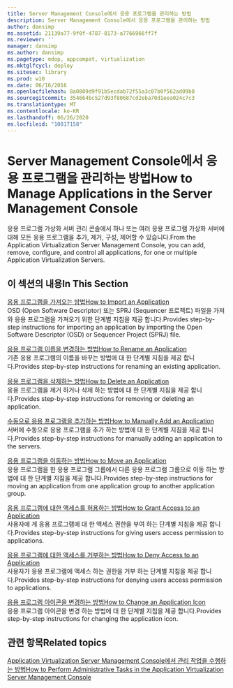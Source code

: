 ```yaml
---
title: Server Management Console에서 응용 프로그램을 관리하는 방법
description: Server Management Console에서 응용 프로그램을 관리하는 방법
author: dansimp
ms.assetid: 21139a77-9f0f-4787-8173-a7766966ff7f
ms.reviewer: ''
manager: dansimp
ms.author: dansimp
ms.pagetype: mdop, appcompat, virtualization
ms.mktglfcycl: deploy
ms.sitesec: library
ms.prod: w10
ms.date: 06/16/2016
ms.openlocfilehash: 8a0809d9f91b5ecdab72f55a3c07b0f562ad09b0
ms.sourcegitcommit: 354664bc527d93f80687cd2eba70d1eea024c7c3
ms.translationtype: MT
ms.contentlocale: ko-KR
ms.lasthandoff: 06/26/2020
ms.locfileid: "10817158"
---
```

# <span data-ttu-id="74d46-103">Server Management Console에서 응용 프로그램을 관리하는 방법</span><span class="sxs-lookup"><span data-stu-id="74d46-103">How to Manage Applications in the Server Management Console</span></span>


<span data-ttu-id="74d46-104">응용 프로그램 가상화 서버 관리 콘솔에서 하나 또는 여러 응용 프로그램 가상화 서버에 대해 모든 응용 프로그램을 추가, 제거, 구성, 제어할 수 있습니다.</span><span class="sxs-lookup"><span data-stu-id="74d46-104">From the Application Virtualization Server Management Console, you can add, remove, configure, and control all applications, for one or multiple Application Virtualization Servers.</span></span>

## <span data-ttu-id="74d46-105">이 섹션의 내용</span><span class="sxs-lookup"><span data-stu-id="74d46-105">In This Section</span></span>


<a href="" id="how-to-import-an-application"></a>[<span data-ttu-id="74d46-106">응용 프로그램을 가져오는 방법</span><span class="sxs-lookup"><span data-stu-id="74d46-106">How to Import an Application</span></span>](how-to-import-an-applicationserver.md)  
<span data-ttu-id="74d46-107">OSD (Open Software Descriptor) 또는 SPRJ (Sequencer 프로젝트) 파일을 가져와 응용 프로그램을 가져오기 위한 단계별 지침을 제공 합니다.</span><span class="sxs-lookup"><span data-stu-id="74d46-107">Provides step-by-step instructions for importing an application by importing the Open Software Descriptor (OSD) or Sequencer Project (SPRJ) file.</span></span>

<a href="" id="how-to-rename-an-application"></a>[<span data-ttu-id="74d46-108">응용 프로그램 이름을 변경하는 방법</span><span class="sxs-lookup"><span data-stu-id="74d46-108">How to Rename an Application</span></span>](how-to-rename-an-application.md)  
<span data-ttu-id="74d46-109">기존 응용 프로그램의 이름을 바꾸는 방법에 대 한 단계별 지침을 제공 합니다.</span><span class="sxs-lookup"><span data-stu-id="74d46-109">Provides step-by-step instructions for renaming an existing application.</span></span>

<a href="" id="how-to-delete-an-application"></a>[<span data-ttu-id="74d46-110">응용 프로그램을 삭제하는 방법</span><span class="sxs-lookup"><span data-stu-id="74d46-110">How to Delete an Application</span></span>](how-to-delete-an-application-server.md)  
<span data-ttu-id="74d46-111">응용 프로그램을 제거 하거나 삭제 하는 방법에 대 한 단계별 지침을 제공 합니다.</span><span class="sxs-lookup"><span data-stu-id="74d46-111">Provides step-by-step instructions for removing or deleting an application.</span></span>

<a href="" id="how-to-manually-add-an-application"></a>[<span data-ttu-id="74d46-112">수동으로 응용 프로그램을 추가하는 방법</span><span class="sxs-lookup"><span data-stu-id="74d46-112">How to Manually Add an Application</span></span>](how-to-manually-add-an-application.md)  
<span data-ttu-id="74d46-113">서버에 수동으로 응용 프로그램을 추가 하는 방법에 대 한 단계별 지침을 제공 합니다.</span><span class="sxs-lookup"><span data-stu-id="74d46-113">Provides step-by-step instructions for manually adding an application to the servers.</span></span>

<a href="" id="how-to-move-an-application"></a>[<span data-ttu-id="74d46-114">응용 프로그램을 이동하는 방법</span><span class="sxs-lookup"><span data-stu-id="74d46-114">How to Move an Application</span></span>](how-to-move-an-application.md)  
<span data-ttu-id="74d46-115">응용 프로그램을 한 응용 프로그램 그룹에서 다른 응용 프로그램 그룹으로 이동 하는 방법에 대 한 단계별 지침을 제공 합니다.</span><span class="sxs-lookup"><span data-stu-id="74d46-115">Provides step-by-step instructions for moving an application from one application group to another application group.</span></span>

<a href="" id="how-to-grant-access-to-an-application"></a>[<span data-ttu-id="74d46-116">응용 프로그램에 대한 액세스를 허용하는 방법</span><span class="sxs-lookup"><span data-stu-id="74d46-116">How to Grant Access to an Application</span></span>](how-to-grant-access-to-an-application.md)  
<span data-ttu-id="74d46-117">사용자에 게 응용 프로그램에 대 한 액세스 권한을 부여 하는 단계별 지침을 제공 합니다.</span><span class="sxs-lookup"><span data-stu-id="74d46-117">Provides step-by-step instructions for giving users access permission to applications.</span></span>

<a href="" id="how-to-deny-access-to-an-application"></a>[<span data-ttu-id="74d46-118">응용 프로그램에 대한 액세스를 거부하는 방법</span><span class="sxs-lookup"><span data-stu-id="74d46-118">How to Deny Access to an Application</span></span>](how-to-deny-access-to-an-application.md)  
<span data-ttu-id="74d46-119">사용자가 응용 프로그램에 액세스 하는 권한을 거부 하는 단계별 지침을 제공 합니다.</span><span class="sxs-lookup"><span data-stu-id="74d46-119">Provides step-by-step instructions for denying users access permission to applications.</span></span>

<a href="" id="how-to-change-an-application-icon"></a>[<span data-ttu-id="74d46-120">응용 프로그램 아이콘을 변경하는 방법</span><span class="sxs-lookup"><span data-stu-id="74d46-120">How to Change an Application Icon</span></span>](how-to-change-an-application-iconserver.md)  
<span data-ttu-id="74d46-121">응용 프로그램 아이콘을 변경 하는 방법에 대 한 단계별 지침을 제공 합니다.</span><span class="sxs-lookup"><span data-stu-id="74d46-121">Provides step-by-step instructions for changing the application icon.</span></span>

## <span data-ttu-id="74d46-122">관련 항목</span><span class="sxs-lookup"><span data-stu-id="74d46-122">Related topics</span></span>


[<span data-ttu-id="74d46-123">Application Virtualization Server Management Console에서 관리 작업을 수행하는 방법</span><span class="sxs-lookup"><span data-stu-id="74d46-123">How to Perform Administrative Tasks in the Application Virtualization Server Management Console</span></span>](how-to-perform-administrative-tasks-in-the-application-virtualization-server-management-console.md)

 

 





